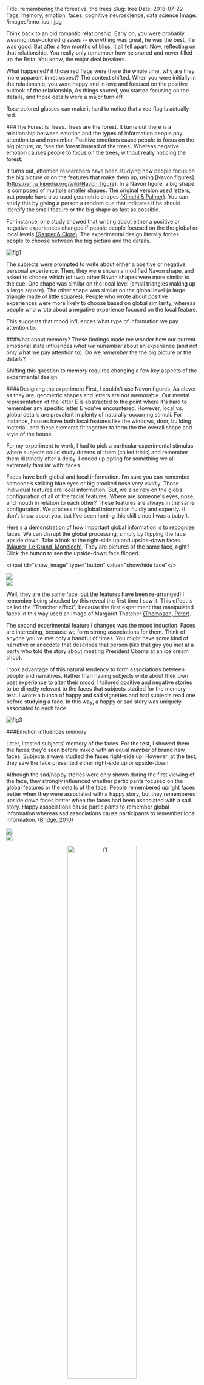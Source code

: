 Title: remembering the forest vs. the trees
Slug: tree
Date: 2018-07-22
Tags: memory, emotion, faces, cognitive neuroscience, data science
Image: /images/emo_icon.jpg

Think back to an old romantic relationship. Early on, you were probably wearing rose-colored glasses -- everything was great, he was the best, life was good.  But after a few months of bliss, it all fell apart. Now, reflecting on that relationship. You really only remember how he snored and never filled up the Brita. You know, the major deal breakers.

What happened? if those red flags were there the whole time, why are they more apparent in retrospect? The context shifted. When you were initially in the relationship, you were happy and in love and focused on the positive outlook of the relationship, As things soured, you started focusing on the details, and those details were a major turn off.

Rose colored glasses can make it hard to notice that a red flag is actually red.

###The Forest is Trees. Trees are the forest.
It turns out there is a relationship between emotion and the types of information people pay attention to and remember. Positive emotions cause people to focus on the big picture, or, ‘see the forest instead of the trees’. Whereas negative emotion causes people to focus on the trees, without really noticing the forest.

It turns out, attention researchers have been studying how people focus on the big picture or on the features that make them up, using [Navon figures] (https://en.wikipedia.org/wiki/Navon_figure). In a Navon figure, a big shape is composed of multiple smaller shapes. The original version used letters, but people have also used geometric shapes [(Kimchi & Palmer)](https://www.ncbi.nlm.nih.gov/pubmed/6214605). You can study this by giving a person a random cue that indicates if he should identify the small feature or the big shape as fast as possible.  

For instance, one study showed that writing about either a positive or negative experiences changed if people people focused on the the global or local levels  [(Gasper & Clore)](https://www.ncbi.nlm.nih.gov/pubmed/?term=gasper+clore+2002). The experimental design literally forces people to choose between the big picture and the details.

![fig1](/images/shapes_mood.jpg)

The subjects were prompted to write about either a positive or negative personal experience. Then, they were shown a modified Navon shape, and asked to choose which (of two) other Navon shapes were more similar to the cue. One shape was similar on the local level (small triangles making up a large square). The other shape was similar on the global level (a large triangle made of little squares). People who wrote about positive experiences were more likely to choose based on global similarity, whereas people who wrote about a negative experience focused on the local feature.

This suggests that mood influences what type of information we pay attention to.

###What about memory?
These findings made me wonder how our current emotional state influences *what we remember* about an experience (and not only what we pay attention to). Do we *remember* the the big picture or the details?

Shifting this question to *memory* requires changing a few key aspects of the experimental design.

####Designing the experiment
First, I couldn't use Navon figures. As clever as they are, geometric shapes and letters are not memorable. Our mental representation of the letter E is abstracted to the point where it's hard to remember any specific letter E you've encountered.  However, local vs. global details are prevalent in plenty of naturally-occurring stimuli. For instance, houses have both local features like the windows, door, building material, and these elements fit together to form the the overall shape and style of the house.

For my experiment to work, I had to pick a particular experimental stimulus where subjects could study dozens of them (called trials) and remember them distinctly after a delay. I ended up opting for something we all extremely familiar with: faces.

Faces have both global and local information. I’m sure you can remember someone’s striking blue eyes or big crooked nose very vividly. Those individual features are local information. But, we also rely on the global configuration of all of the facial features. Where are someone's eyes, nose, and mouth in relation to each other? These features are always in the same configuration. We process this global information fluidly and expertly. (I don’t know about you, but I’ve been honing this skill since I was a baby!).

Here's a demonstration of how important global information is to recognize faces. We can disrupt the global processing, simply by flipping the face upside down. Take a look at the right-side up and upside-down faces [(Maurer, Le Grand, Mondloch)](https://www.ncbi.nlm.nih.gov/pubmed/12039607). They are pictures of the same face, right? Click the button to see the upside-down face flipped.

<input id="show_image" type="button" value="show/hide face"</>

<div class="clearfix">
<div class="column left_pic_3">
<img class="icon" src='/images/face1.png'>
</div>
<div class="column mid_pic_3">
<img src='/images/face2.png'>
</div>
<div class="column right_pic_3">
<img id="face3" style="display:none;" src="images/face3.png">
</div>
</div>

Well, they are the same face, but the features have been re-arranged! I remember being shocked by this reveal the first time I saw it. This effect is called the "Thatcher effect", because the first experiment that manipulated faces in this way used an image of Margaret Thatcher [(Thompson, Peter)](https://www.ncbi.nlm.nih.gov/pubmed/?term=Margaret+Thatcher%3A+A+New+Illusion).

The second experimental feature I changed was the mood induction. Faces are interesting, because we form strong associations for them. Think of anyone you've met only a handful of times. You might have some kind of narrative or anecdote that describes that person (like that guy you met at a party who told the story about meeting President Obama at an ice cream shop).

I took advantage of this natural tendency to form associations between people and narratives. Rather than having subjects write about their own past experience to alter their mood, I tailored positive and negative stories to be directly relevant to the faces that subjects studied for the memory test. I wrote a bunch of happy and sad vignettes and had subjects read one before studying a face. In this way, a happy or sad story was uniquely associated to each face.

![fig3](/images/face_task.png)

###Emotion influences memory

Later, I tested subjects' memory of the faces. For the test, I showed them the faces they’d seen before mixed with an equal number of brand new faces. Subjects always studied the faces right-side up. However, at the test, they saw the face presented either right-side up or upside-down.

Although the sad/happy stories were only shown during the first viewing of the face, they strongly influenced whether participants focused on the global features or the details of the face. People remembered upright faces better when they were associated with a happy story, but they remembered upside down faces better when the faces had been associated with a sad story. Happy associations cause participants to remember global information whereas sad associations cause participants to remember local information. [(Bridge, 2010)](/pdfs/bridge10.pdf)

<div class="clearfix">
<div class="column left_pic">
<img class="icon" src='/images/emo_line_recall.png'>
</div>
<div class="column right_pic">
<img src='/images/emo_line_precision.png'>
</div>
</div>

<p align="center">
<img src="/images/emo_bar_f1.png" alt="f1" style="width:60%;"/>
</p>

###where does this study fall on the consciousness continuum?
In this task, subjects had to overtly make a behavioral response about whether they saw a face before or not. The main measure of memory I used was a *conscious* decision to click one of two buttons. However, the influence of emotion on how subjects processed the faces was entirely *unconscious*. Subjects were not aware that they attended to more “local” features of Sad faces and more “global” features of happy faces. However, they likely viewed the faces differently when they studied them (unfortunately I did not have access to an eye tracker at the time of this experiment), which caused them to remember them differently on the final test.

###Take aways
* When presenting emotional material, you might have to adjust content so that the right level of details vs. overarching ideas get across the way you want them to.
* Even though content you are presenting may not have any inherent positive or negative valence, the person you present it to might still have positive or negative associations with a topic that you consider neutral (e.g. memory of college for one person could be filled with happy nostalgia, whereas memory of college for another person could be encompassed by debilitating student debt).
* What you are currently paying attention to is important when making a decision in the moment. But what you *remember* influences subsequent decisions made by looking back on the event.

###data & analysis
[emotion](https://github.com/donnajobridge/data_visualizations/tree/master/emo)
